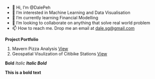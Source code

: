 - 👋 Hi, I’m @DalePeh
- 👀 I’m interested in Machine Learning and Data Visualisation
- 🌱 I’m currently learning Financial Modelling
- 💞️ I’m looking to collaborate on anything that solve real world problem
- 📫 How to reach me. Drop me an email at dale.sg@gmail.com

**Project Portfolio**

1. Mavern Pizza Analysis [View](https://github.com/DalePeh/DalePeh/blob/main/pizza-sales-analysis.ipynb)
2. Geospatial Visulization of Citibike Stations [View](https://github.com/DalePeh/DalePeh/blob/main/citibike-2211-geospatial-visualization.ipynb)

**Bold**
*Italic*
***Italic Bold***

<span><b> This is a bold text</b></span>

<!---
DalePeh/DalePeh is a ✨ special ✨ repository because its `README.md` (this file) appears on your GitHub profile.
You can click the Preview link to take a look at your changes.
--->
